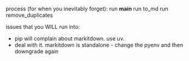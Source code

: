 process (for when you inevitably forget):
run **main**
run to_md
run remove_duplicates

issues that you WILL run into:

- pip will complain about markitdown. use uv.
- deal with it. markitdown is standalone - change the pyenv and then downgrade again
